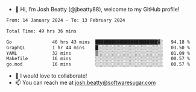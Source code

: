 - 👋 Hi, I’m Josh Beatty (@jbeatty88), welcome to my GitHub profile!

<!--START_SECTION:waka-->

```txt
From: 14 January 2024 - To: 13 February 2024

Total Time: 49 hrs 36 mins

Go               46 hrs 43 mins  ███████████████████████▓░   94.18 %
GraphQL          1 hr 44 mins    █░░░░░░░░░░░░░░░░░░░░░░░░   03.50 %
YAML             32 mins         ▒░░░░░░░░░░░░░░░░░░░░░░░░   01.09 %
Makefile         16 mins         ░░░░░░░░░░░░░░░░░░░░░░░░░   00.57 %
go.mod           16 mins         ░░░░░░░░░░░░░░░░░░░░░░░░░   00.57 %
```

<!--END_SECTION:waka-->

- 💞️ I would love to collaborate!
- 📫 You can reach me at josh.beatty@softwaresugar.com

<!---
jbeatty88/jbeatty88 is a ✨ special ✨ repository because its `README.md` (this file) appears on your GitHub profile.
You can click the Preview link to take a look at your changes.
--->
